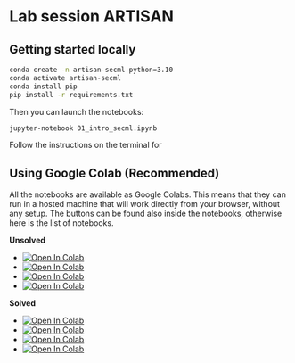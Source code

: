 # Lab session ARTISAN

## Getting started locally

```bash
conda create -n artisan-secml python=3.10
conda activate artisan-secml
conda install pip
pip install -r requirements.txt
```

Then you can launch the notebooks:

```bash
jupyter-notebook 01_intro_secml.ipynb
```

Follow the instructions on the terminal for 

## Using Google Colab (Recommended)

All the notebooks are available as Google Colabs. This means that they can run in a hosted machine that will work directly from your browser, without any setup. The buttons can be found also inside the notebooks, otherwise here is the list of notebooks.

**Unsolved**

* [![Open In Colab](https://colab.research.google.com/assets/colab-badge.svg)](https://colab.research.google.com/github/maurapintor/ARTISAN/blob/HEAD/01_intro_secml.ipynb)
* [![Open In Colab](https://colab.research.google.com/assets/colab-badge.svg)](https://colab.research.google.com/github/maurapintor/ARTISAN/blob/HEAD/02_evasion_attacks.ipynb)
* [![Open In Colab](https://colab.research.google.com/assets/colab-badge.svg)](https://colab.research.google.com/github/maurapintor/ARTISAN/blob/HEAD/03_defenses.ipynb)
* [![Open In Colab](https://colab.research.google.com/assets/colab-badge.svg)](https://colab.research.google.com/github/maurapintor/ARTISAN/blob/HEAD/04_gradient_obfuscation_and_adaptive_attacks.ipynb)

**Solved**

* [![Open In Colab](https://colab.research.google.com/assets/colab-badge.svg)](https://colab.research.google.com/github/maurapintor/ARTISAN/blob/solutions/01_intro_secml.ipynb)
* [![Open In Colab](https://colab.research.google.com/assets/colab-badge.svg)](https://colab.research.google.com/github/maurapintor/ARTISAN/blob/solutions/02_evasion_attacks.ipynb)
* [![Open In Colab](https://colab.research.google.com/assets/colab-badge.svg)](https://colab.research.google.com/github/maurapintor/ARTISAN/blob/solutions/03_defenses.ipynb)
* [![Open In Colab](https://colab.research.google.com/assets/colab-badge.svg)](https://colab.research.google.com/github/maurapintor/ARTISAN/blob/solutions/04_gradient_obfuscation_and_adaptive_attacks.ipynb)

